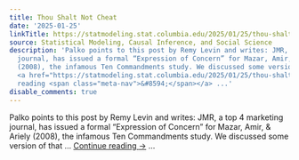 ```yaml
---
title: Thou Shalt Not Cheat
date: '2025-01-25'
linkTitle: https://statmodeling.stat.columbia.edu/2025/01/25/thou-shalt-not-cheat/
source: Statistical Modeling, Causal Inference, and Social Science
description: 'Palko points to this post by Remy Levin and writes: JMR, a top 4 marketing
  journal, has issued a formal “Expression of Concern” for Mazar, Amir, &#038; Ariely
  (2008), the infamous Ten Commandments study. We discussed some version of that &#8230;
  <a href="https://statmodeling.stat.columbia.edu/2025/01/25/thou-shalt-not-cheat/">Continue
  reading <span class="meta-nav">&#8594;</span></a> ...'
disable_comments: true
---
```

Palko points to this post by Remy Levin and writes: JMR, a top 4 marketing journal, has issued a formal “Expression of Concern” for Mazar, Amir, &#038; Ariely (2008), the infamous Ten Commandments study. We discussed some version of that &#8230; <a href="https://statmodeling.stat.columbia.edu/2025/01/25/thou-shalt-not-cheat/">Continue reading <span class="meta-nav">&#8594;</span></a> ...